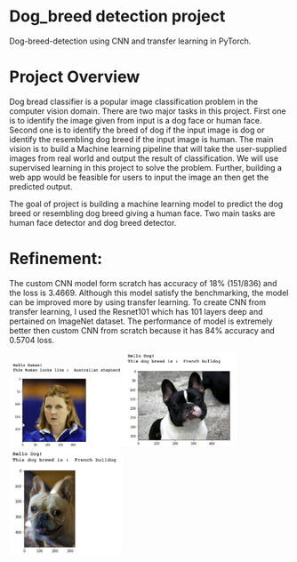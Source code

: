 # Dog_breed detection project
 Dog-breed-detection using CNN and transfer learning in PyTorch. 
 
# Project Overview
Dog bread classifier is a popular image classification problem in the computer vision domain.  There are two major tasks in this project. First one is to identify the image given from input is a dog face or human face. Second one is to identify the breed of dog if the input image is dog or identify the resembling dog breed if the input image is human. The main vision is to build a Machine learning pipeline that will take the user-supplied images from real world and output the result of classification. We will use supervised learning in this project to solve the problem. Further, building a web app would be feasible for users to input the image an then get the predicted output. 

The goal of project is building a machine learning model to predict the dog breed or resembling dog breed giving a human face. Two main tasks are human face detector and dog breed detector.

# Refinement:
The custom  CNN model form scratch has accuracy of 18% (151/836) and the loss is 3.4669. Although this model satisfy the benchmarking, the model can be improved more by using transfer learning. To create CNN from transfer learning, I used the Resnet101 which has 101 layers deep and pertained on ImageNet dataset. The performance of model is extremely better then custom CNN from scratch because it has 84% accuracy and  0.5704 loss.

<img src="images/sample1.png" width="40%">
<img src="images/sample2.png" width="40%">
<img src="images/sample3.png" width="40%">
